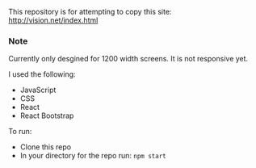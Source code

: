 This repository is for attempting to copy this site: http://vision.net/index.html

### Note
Currently only desgined for 1200 width screens. It is not responsive yet.

I used the following:
* JavaScript
* CSS
* React
* React Bootstrap

To run:
* Clone this repo
* In your directory for the repo run: `npm start`